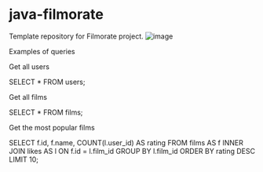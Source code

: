 # java-filmorate
Template repository for Filmorate project.
![image](https://user-images.githubusercontent.com/97476027/191098529-43c4ac96-e263-4cc1-9e3a-71faa3e91e29.png)


Examples of queries

Get all users 

SELECT *
FROM users;

Get all films

SELECT *
FROM films;

Get the most popular films

SELECT f.id, f.name,
COUNT(l.user_id) AS rating
FROM films AS f
INNER JOIN likes AS l ON f.id = l.film_id
GROUP BY l.film_id
ORDER BY rating DESC
LIMIT 10;
